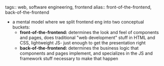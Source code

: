 tags:: web, software engineering, frontend
alias:: front-of-the-frontend, back-of-the-frontend

- a mental model where we split frontend eng into two conceptual buckets:
	- **front-of-the-frontend:** determines the look and feel of components and pages, does traditional "web development" stuff in HTML and CSS, lightweight JS- just enough to get the presentation right
	- **back-of-the-frontend:** determines the business logic that components and pages implement, and specializes in the JS and framework stuff necessary to make that happen
